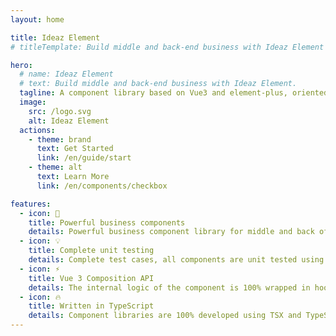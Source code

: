 ```yaml
---
layout: home

title: Ideaz Element
# titleTemplate: Build middle and back-end business with Ideaz Element business component library.

hero:
  # name: Ideaz Element
  # text: Build middle and back-end business with Ideaz Element.
  tagline: A component library based on Vue3 and element-plus, oriented to middle and back-end business development.
  image:
    src: /logo.svg
    alt: Ideaz Element
  actions:
    - theme: brand
      text: Get Started
      link: /en/guide/start
    - theme: alt
      text: Learn More
      link: /en/components/checkbox

features:
  - icon: 💪
    title: Powerful business components
    details: Powerful business component library for middle and back office business.
  - icon: 💡
    title: Complete unit testing
    details: Complete test cases, all components are unit tested using Vitest.
  - icon: ⚡️
    title: Vue 3 Composition API
    details: The internal logic of the component is 100% wrapped in hooks.
  - icon: 🔥
    title: Written in TypeScript
    details: Component libraries are 100% developed using TSX and TypeScript.
---
```

